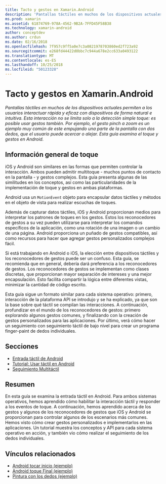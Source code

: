 ```yaml
---
title: Tacto y gestos en Xamarin.Android
description: 'Pantallas táctiles en muchos de los dispositivos actuales permiten a los usuarios interactuar rápida y eficaz con dispositivos de forma natural e intuitiva. Esta interacción no se limita solo a la detección simple toque: es posible usar gestos también. Por ejemplo, el gesto pinch a zoom es un ejemplo muy común de este empujando una parte de la pantalla con dos dedos, que el usuario puede acercar o alejar. Esta guía examina el toque y gestos en Android.'
ms.prod: xamarin
ms.assetid: 61874769-978A-4562-9B2A-7FFD45F58B38
ms.technology: xamarin-android
author: conceptdev
ms.author: crdun
ms.date: 02/16/2018
ms.openlocfilehash: 7f957c9ff5a0e7c3a0821978703860ed2f723a92
ms.sourcegitcommit: e268fd44422d0bbc7c944a678e2cc633a0493122
ms.translationtype: MT
ms.contentlocale: es-ES
ms.lasthandoff: 10/25/2018
ms.locfileid: "50123328"
---
```

# <a name="touch-and-gestures-in-xamarinandroid"></a>Tacto y gestos en Xamarin.Android

_Pantallas táctiles en muchos de los dispositivos actuales permiten a los usuarios interactuar rápida y eficaz con dispositivos de forma natural e intuitiva. Esta interacción no se limita solo a la detección simple toque: es posible usar gestos también. Por ejemplo, el gesto pinch a zoom es un ejemplo muy común de este empujando una parte de la pantalla con dos dedos, que el usuario puede acercar o alejar. Esta guía examina el toque y gestos en Android._

## <a name="touch-overview"></a>Información general de toque

iOS y Android son similares en las formas que permiten controlar la interacción. Ambos pueden admitir multitoque - muchos puntos de contacto en la pantalla - y gestos complejos. Esta guía presenta algunas de las similitudes en los conceptos, así como las particularidades de la implementación de toque y gestos en ambas plataformas.

Android usa un `MotionEvent` objeto para encapsular datos táctiles y métodos en el objeto de vista para realizar escuchas de toques.

Además de capturar datos táctiles, iOS y Android proporcionan medios para interpretar los patrones de toques en los gestos. Estos los reconocedores de gestos a su vez pueden utilizarse para interpretar los comandos específicos de la aplicación, como una rotación de una imagen o un cambio de una página. Android proporciona un puñado de gestos compatibles, así como recursos para hacer que agregar gestos personalizados complejos fácil.

Si está trabajando en Android o iOS, la elección entre dispositivos táctiles y los reconocedores de gestos puede ser un confuso. Esta guía, se recomienda que en general, debería dará preferencia a los reconocedores de gestos. Los reconocedores de gestos se implementan como clases discretas, que proporcionan mayor separación de intereses y una mejor encapsulación. Esto facilita compartir la lógica entre diferentes vistas, minimizar la cantidad de código escrito.

Esta guía sigue un formato similar para cada sistema operativo: primero, interacción de la plataforma API se introdujo y se ha explicado, ya que son la base sobre qué táctil se compilan las interacciones. A continuación, profundizar en el mundo de los reconocedores de gestos: primero explorando algunos gestos comunes, y finalizando con la creación de gestos personalizados para las aplicaciones. Por último, verá cómo hacer un seguimiento con seguimiento táctil de bajo nivel para crear un programa finger-paint de dedos individuales.

## <a name="sections"></a>Secciones

-  [Entrada táctil de Android](~/android/app-fundamentals/touch/android-touch-walkthrough.md)
-  [Tutorial: Usar táctil en Android](~/android/app-fundamentals/touch/android-touch-walkthrough.md)
-  [Seguimiento Multitáctil](touch-tracking.md)

## <a name="summary"></a>Resumen

En esta guía se examina la entrada táctil en Android. Para ambos sistemas operativos, hemos aprendido cómo habilitar la interacción táctil y responder a los eventos de toque. A continuación, hemos aprendido acerca de los gestos y algunos de los reconocedores de gestos que iOS y Android se proporcionan para controlar algunos de los escenarios más comunes. Hemos visto cómo crear gestos personalizados e implementarlos en las aplicaciones. Un tutorial muestra los conceptos y API para cada sistema operativo en acción, y también vio cómo realizar el seguimiento de los dedos individuales.



## <a name="related-links"></a>Vínculos relacionados

- [Android tocar inicio (ejemplo)](https://developer.xamarin.com/samples/monodroid/ApplicationFundamentals/Touch_start)
- [Android toque Final (ejemplo)](https://developer.xamarin.com/samples/monodroid/ApplicationFundamentals/Touch_final)
- [Pintura con los dedos (ejemplo)](https://developer.xamarin.com/samples/monodroid/ApplicationFundamentals/FingerPaint)
